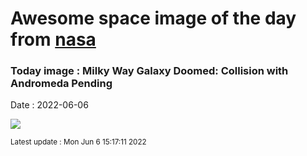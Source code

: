 
# Awesome space image of the day from [nasa](https://api.nasa.gov/)

### Today image : Milky Way Galaxy Doomed: Collision with Andromeda Pending

Date : 2022-06-06


![](https://apod.nasa.gov/apod/image/2206/M31MwBang_NASA_1080.jpg)

<small>Latest update : Mon Jun  6 15:17:11 2022</small>


